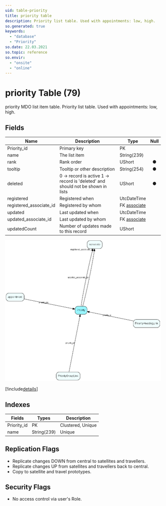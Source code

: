 ```yaml
---
uid: table-priority
title: priority table
description: Priority list table. Used with appointments: low, high.
so.generated: true
keywords:
  - "database"
  - "Priority"
so.date: 22.03.2021
so.topic: reference
so.envir:
  - "onsite"
  - "online"
---
```


# priority Table (79)

priority MDO list item table.
Priority list table. Used with appointments: low, high.

## Fields

| Name | Description | Type | Null |
|------|-------------|------|:----:|
|Priority\_id|Primary key|PK| |
|name|The list item|String(239)| |
|rank|Rank order|UShort|&#x25CF;|
|tooltip|Tooltip or other description|String(254)|&#x25CF;|
|deleted|0 -&gt; record is active 1 -&gt; record is &apos;deleted&apos; and should not be shown in lists|UShort|&#x25CF;|
|registered|Registered when|UtcDateTime| |
|registered\_associate\_id|Registered by whom|FK [associate](associate.md)| |
|updated|Last updated when|UtcDateTime| |
|updated\_associate\_id|Last updated by whom|FK [associate](associate.md)| |
|updatedCount|Number of updates made to this record|UShort| |


![Priority table relationship diagram](./media/Priority.png)

[!include[details](./includes/Priority.md)]

## Indexes

| Fields | Types | Description |
|--------|-------|-------------|
|Priority\_id |PK |Clustered, Unique |
|name |String(239) |Unique |

## Replication Flags

* Replicate changes DOWN from central to satellites and travellers.
* Replicate changes UP from satellites and travellers back to central.
* Copy to satellite and travel prototypes.

## Security Flags

* No access control via user's Role.

